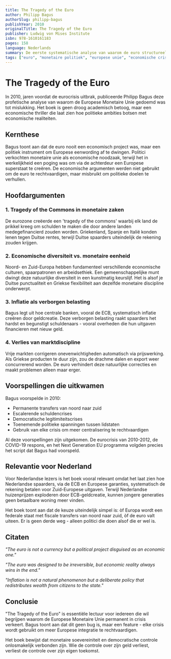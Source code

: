 ```yaml
---
title: The Tragedy of the Euro
author: Philipp Bagus
authorSlug: philipp-bagus
publishYear: 2010
originalTitle: The Tragedy of the Euro
publisher: Ludwig von Mises Institute
isbn: 978-1610161183
pages: 158
language: Nederlands
summary: De eerste systematische analyse van waarom de euro structureel gedoemd is tot mislukking - een voorspelling die uitkwam
tags: ["euro", "monetaire politiek", "europese unie", "economische crisis", "oostenrijkse school"]
---
```


# The Tragedy of the Euro

In 2010, jaren voordat de eurocrisis uitbrak, publiceerde Philipp Bagus deze profetische analyse van waarom de Europese Monetaire Unie gedoemd was tot mislukking. Het boek is geen droog academisch betoog, maar een economische thriller die laat zien hoe politieke ambities botsen met economische realiteiten.

## Kernthese

Bagus toont aan dat de euro nooit een economisch project was, maar een politiek instrument om Europese eenwording af te dwingen. Politici verkochten monetaire unie als economische noodzaak, terwijl het in werkelijkheid een poging was om via de achterdeur een Europese superstaat te creëren. De economische argumenten werden niet gebruikt om de euro te rechtvaardigen, maar misbruikt om politieke doelen te verhullen.

## Hoofdargumenten

### 1. Tragedy of the Commons in monetaire zaken

De eurozone creëerde een 'tragedy of the commons' waarbij elk land de prikkel kreeg om schulden te maken die door andere landen medegefinancierd zouden worden. Griekenland, Spanje en Italië konden lenen tegen Duitse rentes, terwijl Duitse spaarders uiteindelijk de rekening zouden krijgen.

### 2. Economische diversiteit vs. monetaire eenheid

Noord- en Zuid-Europa hebben fundamenteel verschillende economische culturen, spaarpatronen en arbeidsethiek. Een gemeenschappelijke munt dwingt deze natuurlijke diversiteit in een kunstmatig keurslijf. Het is alsof je Duitse punctualiteit en Griekse flexibiliteit aan dezelfde monetaire discipline onderwerpt.

### 3. Inflatie als verborgen belasting

Bagus legt uit hoe centrale banken, vooral de ECB, systematisch inflatie creëren door geldcreatie. Deze verborgen belasting raakt spaarders het hardst en begunstigt schuldenaars - vooral overheden die hun uitgaven financieren met nieuw geld.

### 4. Verlies van marktdiscipline

Vrije markten corrigeren onevenwichtigheden automatisch via prijswerking. Als Griekse producten te duur zijn, zou de drachme dalen en export weer concurrerend worden. De euro verhindert deze natuurlijke correcties en maakt problemen alleen maar erger.

## Voorspellingen die uitkwamen

Bagus voorspelde in 2010:
- Permanente transfers van noord naar zuid
- Escalerende schuldencrises
- Democratische legitimiteitscrises
- Toenemende politieke spanningen tussen lidstaten
- Gebruik van elke crisis om meer centralisering te rechtvaardigen

Al deze voorspellingen zijn uitgekomen. De eurocrisis van 2010-2012, de COVID-19 respons, en het Next Generation EU programma volgden precies het script dat Bagus had voorspeld.

## Relevantie voor Nederland

Voor Nederlandse lezers is het boek vooral relevant omdat het laat zien hoe Nederlandse spaarders, via de ECB en Europese garanties, systematisch de rekening betalen voor Zuid-Europese uitgaven. Terwijl Nederlandse huizenprijzen exploderen door ECB-geldcreatie, kunnen jongere generaties geen betaalbare woning meer vinden.

Het boek toont aan dat de keuze uiteindelijk simpel is: òf Europa wordt een federale staat met fiscale transfers van noord naar zuid, òf de euro valt uiteen. Er is geen derde weg - alleen politici die doen alsof die er wel is.

## Citaten

*"The euro is not a currency but a political project disguised as an economic one."*

*"The euro was designed to be irreversible, but economic reality always wins in the end."*

*"Inflation is not a natural phenomenon but a deliberate policy that redistributes wealth from citizens to the state."*

## Conclusie

"The Tragedy of the Euro" is essentiële lectuur voor iedereen die wil begrijpen waarom de Europese Monetaire Unie permanent in crisis verkeert. Bagus toont aan dat dit geen bug is, maar een feature - elke crisis wordt gebruikt om meer Europese integratie te rechtvaardigen.

Het boek bewijst dat monetaire soevereiniteit en democratische controle onlosmakelijk verbonden zijn. Wie de controle over zijn geld verliest, verliest de controle over zijn eigen toekomst. 